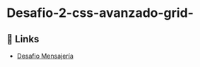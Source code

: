 # Desafio-2-css-avanzado-grid-

## 🔗 Links
- [Desafio Mensajería](https://bladesnecro.github.io/Desafio-1-CSS-avanzado/) 
  
